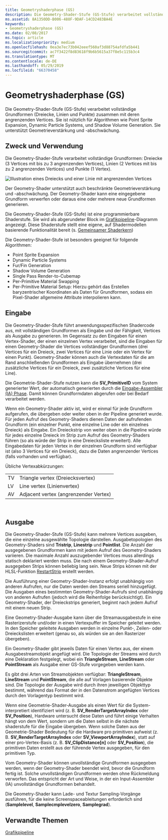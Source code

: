 ```yaml
---
title: Geometryshaderphase (GS)
description: Die Geometry-Shader-Stufe (GS-Stufe) verarbeitet vollständige Grundformen (Dreiecke, Linien und Punkte) zusammen mit deren angrenzenden Vertices.
ms.assetid: 8A1350DD-B006-488F-9DAF-14CD2483BA4E
keywords:
- Geometryshaderphase (GS)
ms.date: 02/08/2017
ms.topic: article
ms.localizationpriority: medium
ms.openlocfilehash: 0ea3e7ec73b042eeef560af3d88754afdfa5b441
ms.sourcegitcommit: ac7f3422f8d83618f9b6b5615a37f8e5c115b3c4
ms.translationtype: MT
ms.contentlocale: de-DE
ms.lasthandoff: 05/29/2019
ms.locfileid: "66370458"
---
```

# <a name="geometry-shader-gs-stage"></a>Geometryshaderphase (GS)


Die Geometry-Shader-Stufe (GS-Stufe) verarbeitet vollständige Grundformen (Dreiecke, Linien und Punkte) zusammen mit deren angrenzenden Vertices. Sie ist nützlich für Algorithmen wie Point Sprite Expansion, Dynamic Particle Systems, und Shadow Volume Generation. Sie unterstützt Geometrieverstärkung und -abschwächung.

## <a name="span-idpurposeandusesspanspan-idpurposeandusesspanspan-idpurposeandusesspanpurpose-and-uses"></a><span id="Purpose_and_uses"></span><span id="purpose_and_uses"></span><span id="PURPOSE_AND_USES"></span>Zweck und Verwendung


Die Geometry-Shader-Stufe verarbeitet vollständige Grundformen: Dreiecke (3 Vertices mit bis zu 3 angrenzenden Vertices), Linien (2 Vertices mit bis zu 2 angrenzenden Vertices) und Punkte (1 Vertex).

![Illustration eines Dreiecks und einer Linie mit angrenzenden Vertices](images/d3d10-gs.png)

Der Geometry-Shader unterstützt auch beschränkte Geometrieverstärkung und -abschwächung. Der Geometry-Shader kann eine eingegebene Grundform verwerfen oder daraus eine oder mehrere neue Grundformen generieren.

Die Geometry-Shader-Stufe (GS-Stufe) ist eine programmierbare Shaderstufe. Sie wird als abgerundeter Block im [Grafikpipeline](graphics-pipeline.md)-Diagramm angezeigt. Diese Shaderstufe stellt eine eigene, auf Shadermodellen basierende Funktionalität bereit (s. [Gemeinsamer Shaderkern](https://docs.microsoft.com/windows/desktop/direct3dhlsl/dx-graphics-hlsl-common-core))

Die Geometry-Shader-Stufe ist besonders geeignet für folgende Algorithmen:

-   Point Sprite Expansion
-   Dynamic Particle Systems
-   Fur/Fin Generation
-   Shadow Volume Generation
-   Single Pass Render-to-Cubemap
-   Per-Primitive Material Swapping
-   Per-Primitive Material Setup: Hierzu gehört das Erstellen baryzentrischer Koordinaten als Daten für Grundformen, sodass ein Pixel-Shader allgemeine Attribute interpolieren kann.

## <a name="span-idinputspanspan-idinputspanspan-idinputspaninput"></a><span id="Input"></span><span id="input"></span><span id="INPUT"></span>Eingabe


Die Geometry-Shader-Stufe führt anwendungsspezifischen Shadercode aus, mit vollständigen Grundformen als Eingabe und der Fähigkeit, Vertices als Ausgabe zu generieren. Im Gegensatz zu den Eingaben für einen Vertex-Shader, der einen einzelnen Vertex verarbeitet, sind die Eingaben für einen Geometry-Shader die Vertices vollständiger Grundformen (drei Vertices für ein Dreieck, zwei Vertices für eine Linie oder ein Vertex für einen Punkt). Geometry-Shader können auch die Vertexdaten für die am Rand anschließenden Grundformen als Eingabe übernehmen (drei zusätzliche Vertices für ein Dreieck, zwei zusätzliche Vertices für eine Line).

Die Geometrie-Shader-Stufe nutzen kann die **SV\_PrimitiveID** vom System generierter Wert, der automatisch generierten durch die [Eingabe-Assembler (IA) Phase](input-assembler-stage--ia-.md). Damit können Grundformdaten abgerufen oder bei Bedarf verarbeitet werden.

Wenn ein Geometry-Shader aktiv ist, wird er einmal für jede Grundform aufgerufen, die übergeben oder weiter oben in der Pipeline generiert wurde. Für jeden Aufruf des Geometry-Shaders dienen Daten der aufrufenden Grundform (ein einzelner Punkt, eine einzelne Line oder ein einzelnes Dreieck) als Eingabe. Ein Dreieckstrip von weiter oben in die Pipeline würde für jedes einzelne Dreieck im Strip zum Aufruf des Geometry-Shaders führen (so als würde der Strip in eine Dreiecksliste erweitert). Alle Eingabedaten für jeden Vertex in der einzelnen Grundform sind verfügbar ist (also 3 Vertices für ein Dreieck), dazu die Daten angrenzender Vertices (falls vorhanden und verfügbar).

Übliche Vertexabkürzungen:

|     |                 |
|-----|-----------------|
| TV  | Triangle vertex (Dreiecksvertex) |
| LV  | Line vertex (Linienvertex)     |
| AV  | Adjacent vertex (angrenzender Vertex) |

 

## <a name="span-idoutputspanspan-idoutputspanspan-idoutputspanoutput"></a><span id="Output"></span><span id="output"></span><span id="OUTPUT"></span>Ausgabe


Die Geometry-Shader-Stufe (GS-Stufe) kann mehrere Vertices ausgeben, die eine einzelne ausgewählte Topologie darstellen. Ausgabetopologien des Geometry-Shaders sind **Tristrip**, **Linestrip** und **Pointlist**. Die Anzahl der ausgegebenen Grundformen kann mit jedem Aufruf des Geometry-Shaders variieren. Die maximale Anzahl auszugebender Vertices muss allerdings statisch deklariert werden muss. Die nach einem Geometry-Shader-Aufruf ausgegeben Strips können beliebig lang sein. Neue Strips können mit der HLSL-Funktion [RestartStrip](https://docs.microsoft.com/windows/desktop/direct3dhlsl/dx-graphics-hlsl-so-restartstrip) erstellt werden.

Die Ausführung einer Geometry-Shader-Instanz erfolgt unabhängig von anderen Aufrufen, nur die Daten werden den Streams seriell hinzugefügt. Die Ausgaben eines bestimmten Geometry-Shader-Aufrufs sind unabhängig von anderen Aufrufen (jedoch wird die Reihenfolge berücksichtigt). Ein Geometry-Shader, der Dreieckstrips generiert, beginnt nach jedem Aufruf mit einem neuen Strip.

Eine Geometry-Shader-Ausgabe kann über die Streamausgabestufe in eine Rasterizerstufe und/oder in einen Vertexpuffer im Speicher geleitet werden. In den Speicher geleitete Ausgaben werden in einzelne Punkt-, Zeilen- oder Dreieckslisten erweitert (genau so, als würden sie an den Rasterizer übergeben).

Ein Geometry-Shader gibt jeweils Daten für einen Vertex aus, der einem Ausgabestreamobjekt angefügt wird. Die Topologie der Streams wird durch eine Deklaration festgelegt, wobei ein **TriangleStream**, **LineStream** oder **PointStream** als Ausgabe einer GS-Stufe vorgegeben werden kann.

Es gibt drei Arten von Streamobjekten verfügbar: **TriangleStream**, **LineStream** und **PointStream**, die alle auf Vorlagen basierende Objekte sind. Die Topologie der Ausgabe wird durch ihren jeweiligen Objekttyp bestimmt, während das Format der in den Datenstrom angefügten Vertices durch den Vorlagentyp bestimmt wird.

Wenn eine Geometrie-Shader-Ausgabe als einen Wert für die System-interpretiert identifiziert wird (z. B. **SV\_RenderTargetArrayIndex** oder **SV\_Position**), Hardware untersucht diese Daten und führt einige Verhalten hängt von dem Wert, sondern um die Daten selbst in die nächste shaderstufe für die Eingabe übergeben. Wenn solche Daten aus der Geometrie-Shader Bedeutung für die Hardware pro primitiven aufweist (z. B. **SV\_RenderTargetArrayIndex** oder **SV\_ViewportArrayIndex**), statt auf einer pro-Vertex-Basis (z. B. **SV\_ClipDistance\[n\]**  oder **SV\_Position**), die primitiven Daten erstellt aus der führende Vertex ausgegeben, für den primitiven Typ.

Vom Geometry-Shader können unvollständige Grundformen ausgegeben werden, wenn der Geometry-Shader beendet wird, bevor die Grundform fertig ist. Solche unvollständigen Grundformen werden ohne Rückmeldung verworfen. Das entspricht der Art und Weise, in der ein Input-Assembler (IA) unvollständige Grundformen behandelt.

Die Geometry-Shader kann Lade- und Textur Sampling-Vorgänge ausführen, für die keine Screenspaceableitungen erforderlich sind (**Samplelevel**, **Samplecmplevelzero**, **Samplegrad**).

## <a name="span-idrelated-topicsspanrelated-topics"></a><span id="related-topics"></span>Verwandte Themen


[Grafikpipeline](graphics-pipeline.md)

 

 




